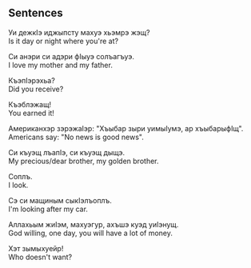 ## Sentences

Уи дежкIэ иджыпсту махуэ хьэмрэ жэщ?  
Is it day or night where you're at?

Си анэри си адэри фIыуэ солъагъуэ.  
I love my mother and my father.

КъэпIэрэхьа?  
Did you receive?

Къэблэжащ!  
You earned it!

Американхэр зэрэжаIэр: "Хъыбар зыри уимыIумэ, ар хъыбарыфIщ".  
Americans say: "No news is good news".

Си къуэщ лъапIэ, си къуэщ дыщэ.  
My precious/dear brother, my golden brother.

Соплъ.  
I look.

Сэ си мащиным сыкIэлъоплъ.  
I'm looking after my car.

Аллахьым жиIэм, махуэгур, ахъшэ куэд уиIэнущ.  
God willing, one day, you will have a lot of money.

Хэт зымыхуейр!  
Who doesn't want?
